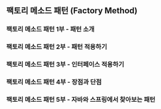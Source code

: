 ## 팩토리 메소드 패턴 (Factory Method)

### 팩토리 메소드 패턴 1부 - 패턴 소개

### 팩토리 메소드 패턴 2부 - 패턴 적용하기

### 팩토리 메소드 패턴 3부 - 인터페이스 적용하기

### 팩토리 메소드 패턴 4부 - 장점과 단점

### 팩토리 메소드 패턴 5부 - 자바와 스프링에서 찾아보는 패턴
